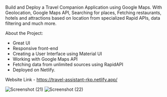 Build and Deploy a Travel Companion Application using Google Maps. With Geolocation, Google Maps API, Searching for places, Fetching restaurants, hotels and attractions based on location from specialized Rapid APIs, data filtering and much more.

About the Project:
- Great UI
- Responsive front-end
- Creating a User Interface using Material UI
- Working with Google Maps API
- Fetching data from unlimited sources using RapidAPI
- Deployed on Netlify.

Website Link - https://travel-assistant-rkp.netlify.app/

![Screenshot (21)](https://user-images.githubusercontent.com/71692155/131260130-84fe885e-b27f-42d0-8135-82cbbe2d22f5.png)
![Screenshot (22)](https://user-images.githubusercontent.com/71692155/131260135-c89a5539-5029-4907-b9cb-84fff54f32de.png)

